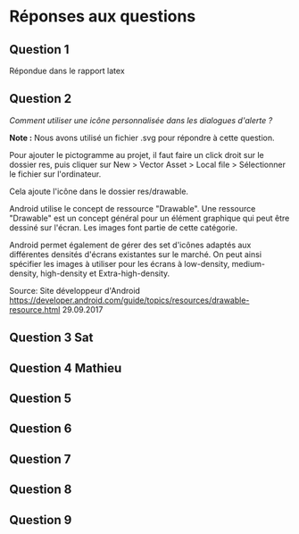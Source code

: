 ﻿# Réponses aux questions
## Question 1

Répondue dans le rapport latex

## Question 2

*Comment utiliser une icône personnalisée dans les dialogues d'alerte ?*

**Note :** Nous avons utilisé un fichier .svg pour répondre à cette question. 

Pour ajouter le pictogramme au projet, il faut faire un click droit sur le dossier res, puis cliquer sur New > Vector Asset > Local file > Sélectionner le fichier sur l'ordinateur. 

Cela ajoute l'icône dans le dossier res/drawable. 

Android utilise le concept de ressource "Drawable". Une ressource "Drawable" est un concept général pour un élément graphique qui peut être dessiné sur l'écran. Les images font partie de cette catégorie. 

Android permet également de gérer des set d'icônes adaptés aux différentes densités d'écrans existantes sur le marché. On peut ainsi spécifier les images à utiliser pour les écrans à low-density, medium-density, high-density et Extra-high-density. 

Source: 
Site développeur d'Android
https://developer.android.com/guide/topics/resources/drawable-resource.html 
29.09.2017


## Question 3 Sat
## Question 4 Mathieu
## Question 5
## Question 6
## Question 7
## Question 8
## Question 9


